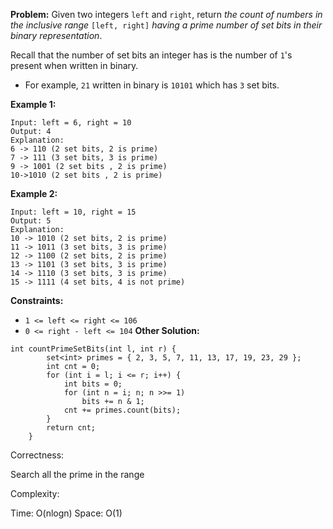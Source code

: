 **Problem:**
Given two integers `left` and `right`, return *the count of numbers in the inclusive range* `[left, right]` *having a prime number of set bits in their binary representation*.

Recall that the number of set bits an integer has is the number of `1`'s present when written in binary.

- For example, `21` written in binary is `10101` which has `3` set bits.

 

**Example 1:**

```
Input: left = 6, right = 10
Output: 4
Explanation:
6 -> 110 (2 set bits, 2 is prime)
7 -> 111 (3 set bits, 3 is prime)
9 -> 1001 (2 set bits , 2 is prime)
10->1010 (2 set bits , 2 is prime)
```

**Example 2:**

```
Input: left = 10, right = 15
Output: 5
Explanation:
10 -> 1010 (2 set bits, 2 is prime)
11 -> 1011 (3 set bits, 3 is prime)
12 -> 1100 (2 set bits, 2 is prime)
13 -> 1101 (3 set bits, 3 is prime)
14 -> 1110 (3 set bits, 3 is prime)
15 -> 1111 (4 set bits, 4 is not prime)
```

 

**Constraints:**

- `1 <= left <= right <= 106`
- `0 <= right - left <= 104`
**Other Solution:**
```
int countPrimeSetBits(int l, int r) {
        set<int> primes = { 2, 3, 5, 7, 11, 13, 17, 19, 23, 29 };
        int cnt = 0;
        for (int i = l; i <= r; i++) {
            int bits = 0;
            for (int n = i; n; n >>= 1)
                bits += n & 1;
            cnt += primes.count(bits);
        }
        return cnt;
    }
```
Correctness:

Search all the prime in the range

Complexity:

Time: O(nlogn)
Space: O(1)